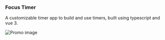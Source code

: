### Focus Timer

A customizable timer app to build and use timers, built using typescript and vue 3.

![Promo image](https://user-images.githubusercontent.com/34638773/103089652-ea473400-45ee-11eb-89f7-ee26ae6ed76c.png)
